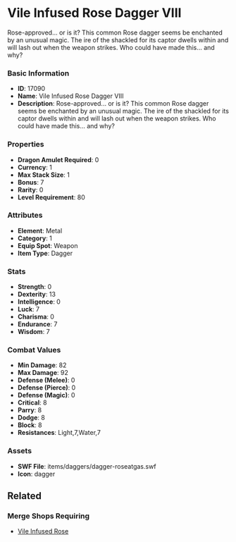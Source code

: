 # Vile Infused Rose Dagger VIII

Rose-approved... or is it? This common Rose dagger seems be enchanted by an unusual magic. The ire of the shackled for its captor dwells within and will lash out when the weapon strikes. Who could have made this... and why?

### Basic Information

- **ID**: 17090
- **Name**: Vile Infused Rose Dagger VIII
- **Description**: Rose-approved... or is it? This common Rose dagger seems be enchanted by an unusual magic. The ire of the shackled for its captor dwells within and will lash out when the weapon strikes. Who could have made this... and why?

### Properties

- **Dragon Amulet Required**: 0
- **Currency**: 1
- **Max Stack Size**: 1
- **Bonus**: 7
- **Rarity**: 0
- **Level Requirement**: 80

### Attributes

- **Element**: Metal
- **Category**: 1
- **Equip Spot**: Weapon
- **Item Type**: Dagger

### Stats

- **Strength**: 0
- **Dexterity**: 13
- **Intelligence**: 0
- **Luck**: 7
- **Charisma**: 0
- **Endurance**: 7
- **Wisdom**: 7

### Combat Values

- **Min Damage**: 82
- **Max Damage**: 92
- **Defense (Melee)**: 0
- **Defense (Pierce)**: 0
- **Defense (Magic)**: 0
- **Critical**: 8
- **Parry**: 8
- **Dodge**: 8
- **Block**: 8
- **Resistances**: Light,7,Water,7

### Assets

- **SWF File**: items/daggers/dagger-roseatgas.swf
- **Icon**: dagger

## Related

### Merge Shops Requiring

- [Vile Infused Rose](../merge-shops/265-vile-infused-rose.md)

